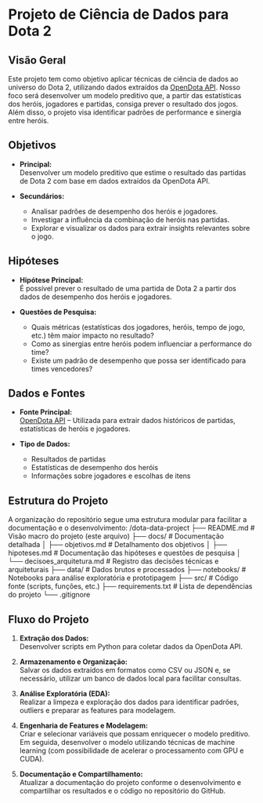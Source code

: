 # Projeto de Ciência de Dados para Dota 2

## Visão Geral

Este projeto tem como objetivo aplicar técnicas de ciência de dados ao universo do Dota 2, utilizando dados extraídos da [OpenDota API](https://docs.opendota.com/). Nosso foco será desenvolver um modelo preditivo que, a partir das estatísticas dos heróis, jogadores e partidas, consiga prever o resultado dos jogos. Além disso, o projeto visa identificar padrões de performance e sinergia entre heróis.

## Objetivos

- **Principal:**  
  Desenvolver um modelo preditivo que estime o resultado das partidas de Dota 2 com base em dados extraídos da OpenDota API.

- **Secundários:**  
  - Analisar padrões de desempenho dos heróis e jogadores.
  - Investigar a influência da combinação de heróis nas partidas.
  - Explorar e visualizar os dados para extrair insights relevantes sobre o jogo.

## Hipóteses

- **Hipótese Principal:**  
  É possível prever o resultado de uma partida de Dota 2 a partir dos dados de desempenho dos heróis e jogadores.

- **Questões de Pesquisa:**  
  - Quais métricas (estatísticas dos jogadores, heróis, tempo de jogo, etc.) têm maior impacto no resultado?
  - Como as sinergias entre heróis podem influenciar a performance do time?
  - Existe um padrão de desempenho que possa ser identificado para times vencedores?

## Dados e Fontes

- **Fonte Principal:**  
  [OpenDota API](https://docs.opendota.com/) – Utilizada para extrair dados históricos de partidas, estatísticas de heróis e jogadores.

- **Tipo de Dados:**  
  - Resultados de partidas
  - Estatísticas de desempenho dos heróis
  - Informações sobre jogadores e escolhas de itens

## Estrutura do Projeto

A organização do repositório segue uma estrutura modular para facilitar a documentação e o desenvolvimento:
/dota-data-project 
├── README.md # Visão macro do projeto (este arquivo) 
├── docs/ # Documentação detalhada │ 
    ├── objetivos.md # Detalhamento dos objetivos │ 
    ├── hipoteses.md # Documentação das hipóteses e questões de pesquisa │ 
    └── decisoes_arquitetura.md # Registro das decisões técnicas e arquiteturais 
├── data/ # Dados brutos e processados 
├── notebooks/ # Notebooks para análise exploratória e prototipagem 
├── src/ # Código fonte (scripts, funções, etc.) 
├── requirements.txt # Lista de dependências do projeto 
└── .gitignore 

## Fluxo do Projeto

1. **Extração dos Dados:**  
   Desenvolver scripts em Python para coletar dados da OpenDota API.

2. **Armazenamento e Organização:**  
   Salvar os dados extraídos em formatos como CSV ou JSON e, se necessário, utilizar um banco de dados local para facilitar consultas.

3. **Análise Exploratória (EDA):**  
   Realizar a limpeza e exploração dos dados para identificar padrões, outliers e preparar as features para modelagem.

4. **Engenharia de Features e Modelagem:**  
   Criar e selecionar variáveis que possam enriquecer o modelo preditivo. Em seguida, desenvolver o modelo utilizando técnicas de machine learning (com possibilidade de acelerar o processamento com GPU e CUDA).

5. **Documentação e Compartilhamento:**  
   Atualizar a documentação do projeto conforme o desenvolvimento e compartilhar os resultados e o código no repositório do GitHub.
